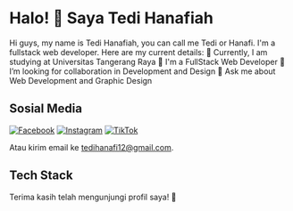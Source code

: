 # Halo! 👋 Saya Tedi Hanafiah

Hi guys, my name is Tedi Hanafiah, you can call me Tedi or Hanafi. I'm a fullstack web developer. Here are my current details:
📕 Currently, I am studying at Universitas Tangerang Raya
👯 I'm a FullStack Web Developer
🤝 I’m looking for collaboration in Development and Design
💬 Ask me about Web Development and Graphic Design

## Sosial Media
[![Facebook](https://img.shields.io/badge/Facebook-1877F2?style=for-the-badge&logo=facebook&logoColor=white)](https://facebook.com/tedihanafiah)
[![Instagram](https://img.shields.io/badge/Instagram-E4405F?style=for-the-badge&logo=instagram&logoColor=white)](https://instagram.com/tedihanafiah)
[![TikTok](https://img.shields.io/badge/TikTok-000000?style=for-the-badge&logo=tiktok&logoColor=white)](https://www.tiktok.com/@tuyulsecond_s.kom)

Atau kirim email ke [tedihanafi12@gmail.com](mailto:tedihanafi12@gmail.com).

## Tech Stack

Terima kasih telah mengunjungi profil saya! 🚀
